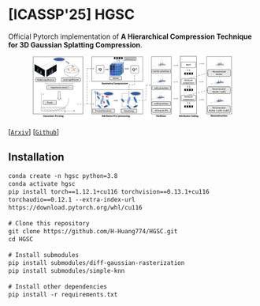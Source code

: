 # [ICASSP'25] HGSC
Official Pytorch implementation of **A Hierarchical Compression Technique for 3D Gaussian Splatting Compression**.

<p align="center">
  <img src="hgsc_framework.png"  style="width:80%">
</p>

[[`Arxiv`](https://arxiv.org/abs/2411.06976)]  [[`Github`](https://github.com/H-Huang774/HGSC)]
## Installation
```
conda create -n hgsc python=3.8
conda activate hgsc
pip install torch==1.12.1+cu116 torchvision==0.13.1+cu116 torchaudio==0.12.1 --extra-index-url https://download.pytorch.org/whl/cu116

# Clone this repository
git clone https://github.com/H-Huang774/HGSC.git
cd HGSC

# Install submodules
pip install submodules/diff-gaussian-rasterization
pip install submodules/simple-knn

# Install other dependencies
pip install -r requirements.txt
```
